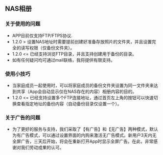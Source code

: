 ## NAS相册

### 关于使用的问题
- APP目前仅支持FTP/FTPS协议.
- 1.2.0 > 设置NAS地址时需要提前创建好准备存放照片的文件夹，并且设置完全的读写权限（仅备份文件夹）。
- 1.2.0 <= 已经支持浏览FTP目录，并且支持创建用于备份的目录。
- 如有任何疑问均可通过mail联络，我将提供有限支持。

### 使用小技巧
- 当家庭成员一起使用时，可以将家庭成员的备份文件夹设置为同一文件夹来达到共享（App会自动显示仅在NAS存在的内容）相册内容的目的。
- 1.2.0 <= 已经支持设置多个FTP连接地址，通过首页左上角的按钮可以快速切换查看指定地址的备份内容（自动备份目录仅设置一个）。

### 关于广告的问题
- 为了更好的服务与支持，我们采取了【有广告】和【无广告】两种模式，默认为有广告模式，可以通过设置界面的内购来激活无广告模式。新用户3天内无全屏广告，三天后开始，将会在重新打开App时显示全屏广告。在此，非常感谢对我们劳动成果的认可。
